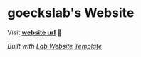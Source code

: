 
# goeckslab's Website

Visit **[website url](#)** 🚀

_Built with [Lab Website Template](https://greene-lab.gitbook.io/lab-website-template-docs)_

